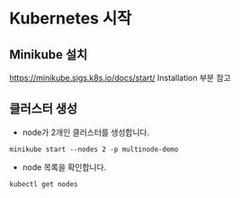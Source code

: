 # Kubernetes 시작

## Minikube 설치

https://minikube.sigs.k8s.io/docs/start/
Installation 부분 참고


## 클러스터 생성

- node가 2개인 클러스터를 생성합니다.

```
minikube start --nodes 2 -p multinode-demo
```

- node 목록을 확인합니다.

```
kubectl get nodes
```

